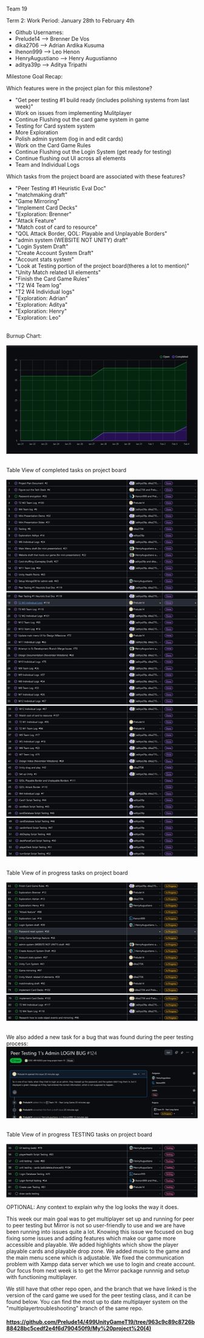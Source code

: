 Team 19

Term 2:
Work Period: January 28th to February 4th
<ul>
<li>Github Usernames:</li>
<li>Prelude14 --> Brenner De Vos</li>
<li>dika2706 --> Adrian Ardika Kusuma</li>
<li>lhenon999 --> Leo Henon</li>
<li>HenryAugustiano --> Henry Augustianno</li>
<li>aditya39p --> Aditya Tripathi</li>
</ul>

Milestone Goal Recap:<br>

Which features were in the project plan for this milestone?
<ul>
<li>"Get peer testing #1 build ready (includes polishing systems from last week)"</li>
<li>Work on issues from implementing Mulitplayer</li>
<li>Continue Flushing out the card game system in game</li>
<li>Testing for Card system system</li>
<li>More Exploration</li>
<li>Polish admin system (log in and edit cards)</li>
<li>Work on the Card Game Rules</li>
<li>Continue Flushing out the Login System (get ready for testing)</li>
<li>Continue flushing out UI across all elements</li>
<li>Team and Individual Logs</li>
</ul>

Which tasks from the project board are associated with these features?
<ul>
<li>"Peer Testing #1 Heuristic Eval Doc"</li>
<li>"matchmaking draft"</li>  
<li>"Game Mirroring"</li>
<li>"Implement Card Decks"</li>
<li>"Exploration: Brenner"</li>
<li>"Attack Feature"</li>
<li>"Match cost of card to resource"</li>
<li>"QOL Attack Border, QOL: Playable and Unplayable Borders"</li>
<li>"admin system (WEBSITE NOT UNITY) draft"</li>
<li>"Login System Draft"</li>
<li>"Create Account System Draft"</li>
<li>"Account stats system"</li>
<li>"Look at Testing portion of the project board(theres a lot to mention)"</li>
<li>"Unity Match related UI elements"</li>
<li>"Finish the Card Game Rules"</li>
<li>"T2 W4 Team log"</li>
<li>"T2 W4 Individual logs"</li>
<li>"Exploration: Adrian"</li>
<li>"Exploration: Aditya"</li>
<li>"Exploration: Henry"</li>
<li>"Exploration: Leo"</li>
</ul>

<br>Burnup Chart:<br><br>
<img src = "log_imgs/burnUpFEB04.PNG"/>

<br>Table View of completed tasks on project board<br><br>
<img src = "log_imgs/compTasksFEB04_P1-1-17.PNG"/>
<img src = "log_imgs/compTasksFEB04_P2-17-33.PNG"/>
<img src = "log_imgs/compTasksFEB04_P3-33-49.PNG"/>
<img src = "log_imgs/compTasksFEB04_P4-49-54.PNG"/>

<br>Table View of in progress tasks on project board<br><br>
<img src = "log_imgs/inProgTasksFEB04_P1-63-79.PNG"/>
<img src = "log_imgs/inProgTasksFEB04_P2-79-82.PNG"/>

<br>We also added a new task for a bug that was found during the peer testing process:<br>
<img src = "log_imgs/peerTestingBUG1.PNG"/>

<br>Table View of in progress TESTING tasks on project board<br><br>
<img src = "log_imgs/inProgTESTING_FEB04.PNG"/>

OPTIONAL: Any context to explain why the log looks the way it does.
<br><p>This week our main goal was to get multiplayer set up and running for peer to peer testing but Mirror is not so user-friendly to use and we are have been running into issues quite a lot. Knowing this issue we focused on bug fixing some issues and adding features which make our game more accessible and playable. We added highlights which show the player playable cards and playable drop zone. We added music to the game and the main menu scene which is adjustable. We fixed the communication problem with Xampp data server which we use to login and create account. Our focus from next week is to get the Mirror package runnnig and setup with functioning multiplayer.

We still have that other repo open, and the branch that we have linked is the version of the card game we used for the peer testing class, and it can be found below. You can find the most up to date multiplayer system on the "multiplayertroubleshooting" branch of the same repo.</p>

#### https://github.com/Prelude14/499UnityGameT19/tree/963c9c89c8726b88428bc5cedf2e4f6d790450f9/My%20project%20(4)
